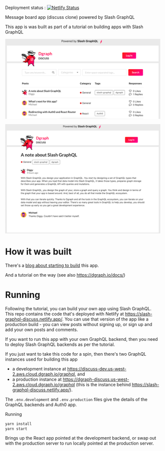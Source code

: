 Deployment status : [![Netlify Status](https://api.netlify.com/api/v1/badges/d180ab9f-319c-45eb-81ee-b82f3261c106/deploy-status)](https://app.netlify.com/sites/slash-graphql-discuss/deploys)

Message board app (discuss clone) powered by Slash GraphQL

This app is was built as part of a tutorial on building apps with Slash GraphQL

![App Screenshot](./discuss-app-screenshot.png)

![App Screenshot](./discuss-app-post-screenshot.png)

# How it was built

There's a [blog about starting to build](https://dgraph.io/blog/post/slash-graphql-app-setup/) this app.

And a tutorial on the way (see also https://dgraph.io/docs/)

# Running 

Following the tutorial, you can build your own app using Slash GraphQL.  This repo contains the code that's deployed with Netlify at https://slash-graphql-discuss.netlify.app/.  You can use that version of the app like a production build - you can view posts without signing up, or sign up and add your own posts and comments. 

If you want to run this app with your own GraphQL backend, then you need to deploy Slash GraphQL backends as per the tutorial.

If you just want to take this code for a spin, then there's two GraphQL instances used for building this app

* a development instance at https://discuss-dev.us-west-2.aws.cloud.dgraph.io/graphql, and
* a production instance at https://dgraph-discuss.us-west-2.aws.cloud.dgraph.io/graphql (this is the instance behind https://slash-graphql-discuss.netlify.app/).

The `.env.development` and `.env.production` files give the details of the GraphQL backends and Auth0 app.

Running

```
yarn install
yarn start
```

Brings up the React app pointed at the development backend, or swap out with the production server to run locally pointed at the production server.
